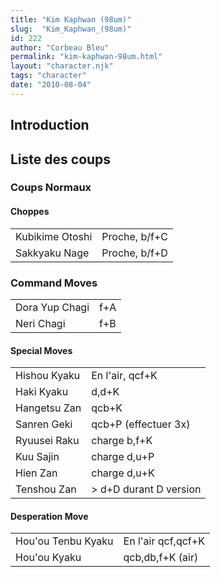 ```yaml
---
title: "Kim Kaphwan (98um)"
slug:  "Kim_Kaphwan_(98um)"
id: 222
author: "Corbeau Bleu"
permalink: "kim-kaphwan-98um.html"
layout: "character.njk"
tags: "character"
date: "2010-08-04"
---
```


## Introduction

## Liste des coups

### Coups Normaux

#### Choppes

|                 |               |
|-----------------|---------------|
| Kubikime Otoshi | Proche, b/f+C |
| Sakkyaku Nage   | Proche, b/f+D |

### Command Moves

|                |     |
|----------------|-----|
| Dora Yup Chagi | f+A |
| Neri Chagi     | f+B |

#### Special Moves

|              |                         |
|--------------|-------------------------|
| Hishou Kyaku | En l'air, qcf+K         |
| Haki Kyaku   | d,d+K                   |
| Hangetsu Zan | qcb+K                   |
| Sanren Geki  | qcb+P (effectuer 3x)    |
| Ryuusei Raku | charge b,f+K            |
| Kuu Sajin    | charge d,u+P            |
| Hien Zan     | charge d,u+K            |
| Tenshou Zan  | \> d+D durant D version |

#### Desperation Move

|                    |                    |
|--------------------|--------------------|
| Hou'ou Tenbu Kyaku | En l'air qcf,qcf+K |
| Hou'ou Kyaku       | qcb,db,f+K (air)   |
